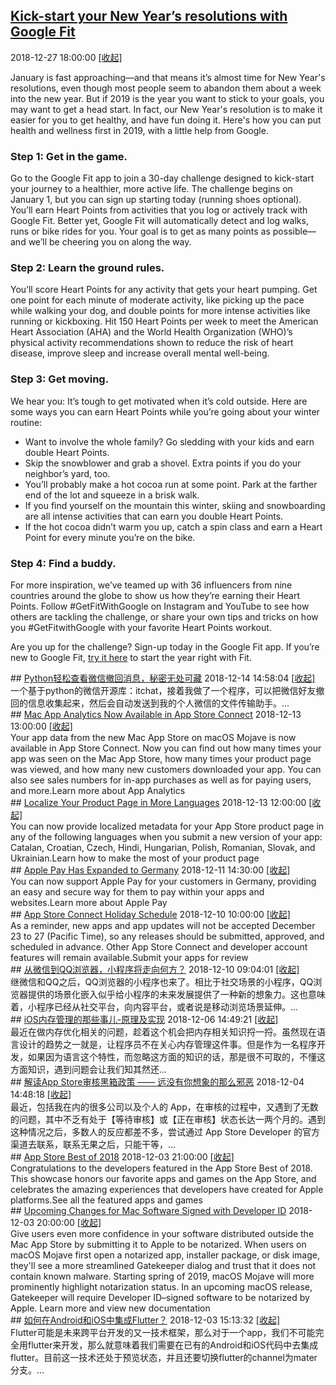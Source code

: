 ## <a href="https://www.blog.google/products/google-fit/kick-start-your-new-years-resolutions-google-fit/" target="_blank">Kick-start your New Year’s resolutions with Google Fit</a>
2018-12-27 18:00:00   <a href="#" id="a_7847b129d48a11e98eb50242ac110002" onclick="onClickAction('2018-12','7847b129d48a11e98eb50242ac110002')">[收起]</a>
<div class="collector_content" id="div_7847b129d48a11e98eb50242ac110002" onclick="onClickAction('2018-12','7847b129d48a11e98eb50242ac110002')">
<html><head></head><body><div class="block-paragraph"><div class="rich-text"><p>January is fast approaching—and that means it’s almost time for New Year's resolutions, even though most people seem to abandon them about a week into the new year. But if 2019 is the year you want to stick to your goals, you may want to get a head start. In fact, our New Year's resolution is to make it easier for you to get healthy, and have fun doing it. Here's how you can put health and wellness first in 2019, with a little help from Google.</p><h3>Step 1: Get in the game.</h3><p>Go to the Google Fit app to join a 30-day challenge designed to kick-start your journey to a healthier, more active life. The challenge begins on January 1, but you can sign up starting today (running shoes optional). You’ll earn Heart Points from activities that you log or actively track with Google Fit. Better yet, Google Fit will automatically detect and log walks, runs or bike rides for you. Your goal is to get as many points as possible—and we’ll be cheering you on along the way.</p><h3>Step 2: Learn the ground rules.</h3><p>You’ll score Heart Points for any activity that gets your heart pumping. Get one point for each minute of moderate activity, like picking up the pace while walking your dog, and double points for more intense activities like running or kickboxing. Hit 150 Heart Points per week to meet the American Heart Association (AHA) and the World Health Organization (WHO)’s physical activity recommendations shown to reduce the risk of heart disease, improve sleep and increase overall mental well-being.</p><h3>Step 3: Get moving.</h3><p>We hear you: It’s tough to get motivated when it’s cold outside. Here are some ways you can earn Heart Points while you’re going about your winter routine:</p><p></p><ul><li>Want to involve the whole family? Go sledding with your kids and earn double Heart Points.  <br/></li><li>Skip the snowblower and grab a shovel. Extra points if you do your neighbor’s yard, too.<br/></li><li>You’ll probably make a hot cocoa run at some point. Park at the farther end of the lot and squeeze in a brisk walk.<br/></li><li>If you find yourself on the mountain this winter, skiing and snowboarding are all intense activities that can earn you double Heart Points.<br/></li><li>If the hot cocoa didn’t warm you up, catch a spin class and earn a Heart Point for every minute you’re on the bike.</li></ul><p></p><h3>Step 4: Find a buddy.</h3><p>For more inspiration, we’ve teamed up with 36 influencers from nine countries around the globe to show us how they’re earning their Heart Points. Follow #GetFitWithGoogle on Instagram and YouTube to see how others are tackling the challenge, or share your own tips and tricks on how you #GetFitwithGoogle with your favorite Heart Points workout.</p><p>Are you up for the challenge? Sign-up today in the Google Fit app. If you’re new to Google Fit, <a href="https://play.google.com/store/apps/details?id=com.google.android.apps.fitness">try it here</a> to start the year right with Fit.</p></div></div></body></html>
</div>
<script src="../../collectorjs.js"></script>
<script>
window.onload=function(){
    let storage = window.localStorage;
    var local = JSON.parse(storage.getItem('month_2018-12'));
    if (local) {
        var div_list = document.getElementsByClassName("collector_content");
        for (i = 0; i < div_list.length; i++) {
            var item = div_list[i];
            var id = item.id.replace('div_', '');
            if(local.indexOf(id) > -1){
                var eObject = document.getElementById('div_'+id);
                var aObject = document.getElementById('a_'+id);
                eObject.style.display = 'none';
                aObject.innerHTML = '[展开]';
            }
        }
    }
}
</script>
## <a href="http://developer.51cto.com/art/201812/588822.htm" target="_blank">Python轻松查看微信撤回消息，秘密无处可藏</a>
2018-12-14 14:58:04   <a href="#" id="a_7848b35cd48a11e98eb50242ac110002" onclick="onClickAction('2018-12','7848b35cd48a11e98eb50242ac110002')">[收起]</a>
<div class="collector_content" id="div_7848b35cd48a11e98eb50242ac110002" onclick="onClickAction('2018-12','7848b35cd48a11e98eb50242ac110002')">
一个基于python的微信开源库：itchat，接着我做了一个程序，可以把微信好友撤回的信息收集起来，然后会自动发送到我的个人微信的文件传输助手。...
</div>
<script src="../../collectorjs.js"></script>
<script>
window.onload=function(){
    let storage = window.localStorage;
    var local = JSON.parse(storage.getItem('month_2018-12'));
    if (local) {
        var div_list = document.getElementsByClassName("collector_content");
        for (i = 0; i < div_list.length; i++) {
            var item = div_list[i];
            var id = item.id.replace('div_', '');
            if(local.indexOf(id) > -1){
                var eObject = document.getElementById('div_'+id);
                var aObject = document.getElementById('a_'+id);
                eObject.style.display = 'none';
                aObject.innerHTML = '[展开]';
            }
        }
    }
}
</script>
## <a href="https://developer.apple.com/news/?id=12132018b" target="_blank">Mac App Analytics Now Available in App Store Connect</a>
2018-12-13 13:00:00   <a href="#" id="a_784b7d2ad48a11e98eb50242ac110002" onclick="onClickAction('2018-12','784b7d2ad48a11e98eb50242ac110002')">[收起]</a>
<div class="collector_content" id="div_784b7d2ad48a11e98eb50242ac110002" onclick="onClickAction('2018-12','784b7d2ad48a11e98eb50242ac110002')">
Your app data from the new Mac App Store on macOS Mojave is now available in App Store Connect. Now you can find out how many times your app was seen on the Mac App Store, how many times your product page was viewed, and how many new customers downloaded your app. You can also see sales numbers for in-app purchases as well as for paying users, and more.Learn more about App Analytics
</div>
<script src="../../collectorjs.js"></script>
<script>
window.onload=function(){
    let storage = window.localStorage;
    var local = JSON.parse(storage.getItem('month_2018-12'));
    if (local) {
        var div_list = document.getElementsByClassName("collector_content");
        for (i = 0; i < div_list.length; i++) {
            var item = div_list[i];
            var id = item.id.replace('div_', '');
            if(local.indexOf(id) > -1){
                var eObject = document.getElementById('div_'+id);
                var aObject = document.getElementById('a_'+id);
                eObject.style.display = 'none';
                aObject.innerHTML = '[展开]';
            }
        }
    }
}
</script>
## <a href="https://developer.apple.com/news/?id=12132018a" target="_blank">Localize Your Product Page in More Languages</a>
2018-12-13 12:00:00   <a href="#" id="a_784b7eefd48a11e98eb50242ac110002" onclick="onClickAction('2018-12','784b7eefd48a11e98eb50242ac110002')">[收起]</a>
<div class="collector_content" id="div_784b7eefd48a11e98eb50242ac110002" onclick="onClickAction('2018-12','784b7eefd48a11e98eb50242ac110002')">
You can now provide localized metadata for your App Store product page in any of the following languages when you submit a new version of your app: Catalan, Croatian, Czech, Hindi, Hungarian, Polish, Romanian, Slovak, and Ukrainian.Learn how to make the most of your product page
</div>
<script src="../../collectorjs.js"></script>
<script>
window.onload=function(){
    let storage = window.localStorage;
    var local = JSON.parse(storage.getItem('month_2018-12'));
    if (local) {
        var div_list = document.getElementsByClassName("collector_content");
        for (i = 0; i < div_list.length; i++) {
            var item = div_list[i];
            var id = item.id.replace('div_', '');
            if(local.indexOf(id) > -1){
                var eObject = document.getElementById('div_'+id);
                var aObject = document.getElementById('a_'+id);
                eObject.style.display = 'none';
                aObject.innerHTML = '[展开]';
            }
        }
    }
}
</script>
## <a href="https://developer.apple.com/news/?id=12112018a" target="_blank">Apple Pay Has Expanded to Germany</a>
2018-12-11 14:30:00   <a href="#" id="a_784b7ff1d48a11e98eb50242ac110002" onclick="onClickAction('2018-12','784b7ff1d48a11e98eb50242ac110002')">[收起]</a>
<div class="collector_content" id="div_784b7ff1d48a11e98eb50242ac110002" onclick="onClickAction('2018-12','784b7ff1d48a11e98eb50242ac110002')">
You can now support Apple Pay for your customers in Germany, providing an easy and secure way for them to pay within your apps and websites.Learn more about Apple Pay
</div>
<script src="../../collectorjs.js"></script>
<script>
window.onload=function(){
    let storage = window.localStorage;
    var local = JSON.parse(storage.getItem('month_2018-12'));
    if (local) {
        var div_list = document.getElementsByClassName("collector_content");
        for (i = 0; i < div_list.length; i++) {
            var item = div_list[i];
            var id = item.id.replace('div_', '');
            if(local.indexOf(id) > -1){
                var eObject = document.getElementById('div_'+id);
                var aObject = document.getElementById('a_'+id);
                eObject.style.display = 'none';
                aObject.innerHTML = '[展开]';
            }
        }
    }
}
</script>
## <a href="https://developer.apple.com/news/?id=12102018a" target="_blank">App Store Connect Holiday Schedule</a>
2018-12-10 10:00:00   <a href="#" id="a_784b817ed48a11e98eb50242ac110002" onclick="onClickAction('2018-12','784b817ed48a11e98eb50242ac110002')">[收起]</a>
<div class="collector_content" id="div_784b817ed48a11e98eb50242ac110002" onclick="onClickAction('2018-12','784b817ed48a11e98eb50242ac110002')">
As a reminder, new apps and app updates will not be accepted December 23 to 27 (Pacific Time), so any releases should be submitted, approved, and scheduled in advance. Other App Store Connect and developer account features will remain available.Submit your apps for review
</div>
<script src="../../collectorjs.js"></script>
<script>
window.onload=function(){
    let storage = window.localStorage;
    var local = JSON.parse(storage.getItem('month_2018-12'));
    if (local) {
        var div_list = document.getElementsByClassName("collector_content");
        for (i = 0; i < div_list.length; i++) {
            var item = div_list[i];
            var id = item.id.replace('div_', '');
            if(local.indexOf(id) > -1){
                var eObject = document.getElementById('div_'+id);
                var aObject = document.getElementById('a_'+id);
                eObject.style.display = 'none';
                aObject.innerHTML = '[展开]';
            }
        }
    }
}
</script>
## <a href="http://mobile.51cto.com/hot-588454.htm" target="_blank">从微信到QQ浏览器，小程序将走向何方？</a>
2018-12-10 09:04:01   <a href="#" id="a_7848b489d48a11e98eb50242ac110002" onclick="onClickAction('2018-12','7848b489d48a11e98eb50242ac110002')">[收起]</a>
<div class="collector_content" id="div_7848b489d48a11e98eb50242ac110002" onclick="onClickAction('2018-12','7848b489d48a11e98eb50242ac110002')">
继微信和QQ之后，QQ浏览器的小程序也来了。相比于社交场景的小程序，QQ浏览器提供的场景化嵌入似乎给小程序的未来发展提供了一种新的想象力。这也意味着，小程序已经从社交平台，向内容平台，或者说是移动浏览场景延伸。...
</div>
<script src="../../collectorjs.js"></script>
<script>
window.onload=function(){
    let storage = window.localStorage;
    var local = JSON.parse(storage.getItem('month_2018-12'));
    if (local) {
        var div_list = document.getElementsByClassName("collector_content");
        for (i = 0; i < div_list.length; i++) {
            var item = div_list[i];
            var id = item.id.replace('div_', '');
            if(local.indexOf(id) > -1){
                var eObject = document.getElementById('div_'+id);
                var aObject = document.getElementById('a_'+id);
                eObject.style.display = 'none';
                aObject.innerHTML = '[展开]';
            }
        }
    }
}
</script>
## <a href="http://mobile.51cto.com/hot-588313.htm" target="_blank">iOS内存管理的那些事儿-原理及实现</a>
2018-12-06 14:49:21   <a href="#" id="a_7848b6bed48a11e98eb50242ac110002" onclick="onClickAction('2018-12','7848b6bed48a11e98eb50242ac110002')">[收起]</a>
<div class="collector_content" id="div_7848b6bed48a11e98eb50242ac110002" onclick="onClickAction('2018-12','7848b6bed48a11e98eb50242ac110002')">
最近在做内存优化相关的问题，趁着这个机会把内存相关知识捋一捋。虽然现在语言设计的趋势之一就是，让程序员不在关心内存管理这件事。但是作为一名程序开发，如果因为语言这个特性，而忽略这方面的知识的话，那是很不可取的，不懂这方面知识，遇到问题会让我们知其然还...
</div>
<script src="../../collectorjs.js"></script>
<script>
window.onload=function(){
    let storage = window.localStorage;
    var local = JSON.parse(storage.getItem('month_2018-12'));
    if (local) {
        var div_list = document.getElementsByClassName("collector_content");
        for (i = 0; i < div_list.length; i++) {
            var item = div_list[i];
            var id = item.id.replace('div_', '');
            if(local.indexOf(id) > -1){
                var eObject = document.getElementById('div_'+id);
                var aObject = document.getElementById('a_'+id);
                eObject.style.display = 'none';
                aObject.innerHTML = '[展开]';
            }
        }
    }
}
</script>
## <a href="http://mobile.51cto.com/hot-588144.htm" target="_blank">解读App Store审核黑箱政策 —— 远没有你想象的那么邪恶</a>
2018-12-04 14:48:18   <a href="#" id="a_7848b7e3d48a11e98eb50242ac110002" onclick="onClickAction('2018-12','7848b7e3d48a11e98eb50242ac110002')">[收起]</a>
<div class="collector_content" id="div_7848b7e3d48a11e98eb50242ac110002" onclick="onClickAction('2018-12','7848b7e3d48a11e98eb50242ac110002')">
最近，包括我在内的很多公司以及个人的 App，在审核的过程中，又遇到了无数的问题，其中不乏有处于【等待审核】或【正在审核】状态长达一两个月的。遇到这种情况之后，多数人的反应都差不多，尝试通过 App Store Developer 的官方渠道去联系，联系无果之后，只能干等，...
</div>
<script src="../../collectorjs.js"></script>
<script>
window.onload=function(){
    let storage = window.localStorage;
    var local = JSON.parse(storage.getItem('month_2018-12'));
    if (local) {
        var div_list = document.getElementsByClassName("collector_content");
        for (i = 0; i < div_list.length; i++) {
            var item = div_list[i];
            var id = item.id.replace('div_', '');
            if(local.indexOf(id) > -1){
                var eObject = document.getElementById('div_'+id);
                var aObject = document.getElementById('a_'+id);
                eObject.style.display = 'none';
                aObject.innerHTML = '[展开]';
            }
        }
    }
}
</script>
## <a href="https://developer.apple.com/news/?id=12032018a" target="_blank">App Store Best of 2018</a>
2018-12-03 21:00:00   <a href="#" id="a_784b8273d48a11e98eb50242ac110002" onclick="onClickAction('2018-12','784b8273d48a11e98eb50242ac110002')">[收起]</a>
<div class="collector_content" id="div_784b8273d48a11e98eb50242ac110002" onclick="onClickAction('2018-12','784b8273d48a11e98eb50242ac110002')">
Congratulations to the developers featured in the App Store Best of 2018. This showcase honors our favorite apps and games on the App Store, and celebrates the amazing experiences that developers have created for Apple platforms.See all the featured apps and games
</div>
<script src="../../collectorjs.js"></script>
<script>
window.onload=function(){
    let storage = window.localStorage;
    var local = JSON.parse(storage.getItem('month_2018-12'));
    if (local) {
        var div_list = document.getElementsByClassName("collector_content");
        for (i = 0; i < div_list.length; i++) {
            var item = div_list[i];
            var id = item.id.replace('div_', '');
            if(local.indexOf(id) > -1){
                var eObject = document.getElementById('div_'+id);
                var aObject = document.getElementById('a_'+id);
                eObject.style.display = 'none';
                aObject.innerHTML = '[展开]';
            }
        }
    }
}
</script>
## <a href="https://developer.apple.com/news/?id=11302018a" target="_blank">Upcoming Changes for Mac Software Signed with Developer ID</a>
2018-12-03 20:00:00   <a href="#" id="a_784b84c0d48a11e98eb50242ac110002" onclick="onClickAction('2018-12','784b84c0d48a11e98eb50242ac110002')">[收起]</a>
<div class="collector_content" id="div_784b84c0d48a11e98eb50242ac110002" onclick="onClickAction('2018-12','784b84c0d48a11e98eb50242ac110002')">
Give users even more confidence in your software distributed outside the Mac App Store by submitting it to Apple to be notarized. When users on macOS Mojave first open a notarized app, installer package, or disk image, they'll see a more streamlined Gatekeeper dialog and trust that it does not contain known malware. Starting spring of 2019, macOS Mojave will more prominently highlight notarization status.  In an upcoming macOS release, Gatekeeper will require Developer ID–signed software to be notarized by Apple. Learn more and view new documentation
</div>
<script src="../../collectorjs.js"></script>
<script>
window.onload=function(){
    let storage = window.localStorage;
    var local = JSON.parse(storage.getItem('month_2018-12'));
    if (local) {
        var div_list = document.getElementsByClassName("collector_content");
        for (i = 0; i < div_list.length; i++) {
            var item = div_list[i];
            var id = item.id.replace('div_', '');
            if(local.indexOf(id) > -1){
                var eObject = document.getElementById('div_'+id);
                var aObject = document.getElementById('a_'+id);
                eObject.style.display = 'none';
                aObject.innerHTML = '[展开]';
            }
        }
    }
}
</script>
## <a href="http://mobile.51cto.com/ahot-588078.htm" target="_blank">如何在Android和iOS中集成Flutter？</a>
2018-12-03 15:13:32   <a href="#" id="a_7848bae9d48a11e98eb50242ac110002" onclick="onClickAction('2018-12','7848bae9d48a11e98eb50242ac110002')">[收起]</a>
<div class="collector_content" id="div_7848bae9d48a11e98eb50242ac110002" onclick="onClickAction('2018-12','7848bae9d48a11e98eb50242ac110002')">
Flutter可能是未来跨平台开发的又一技术框架，那么对于一个app，我们不可能完全用flutter来开发，那么就意味着我们需要在已有的Android和iOS代码中去集成flutter。目前这一技术还处于预览状态，并且还要切换flutter的channel为mater分支。...
</div>
<script src="../../collectorjs.js"></script>
<script>
window.onload=function(){
    let storage = window.localStorage;
    var local = JSON.parse(storage.getItem('month_2018-12'));
    if (local) {
        var div_list = document.getElementsByClassName("collector_content");
        for (i = 0; i < div_list.length; i++) {
            var item = div_list[i];
            var id = item.id.replace('div_', '');
            if(local.indexOf(id) > -1){
                var eObject = document.getElementById('div_'+id);
                var aObject = document.getElementById('a_'+id);
                eObject.style.display = 'none';
                aObject.innerHTML = '[展开]';
            }
        }
    }
}
</script>
